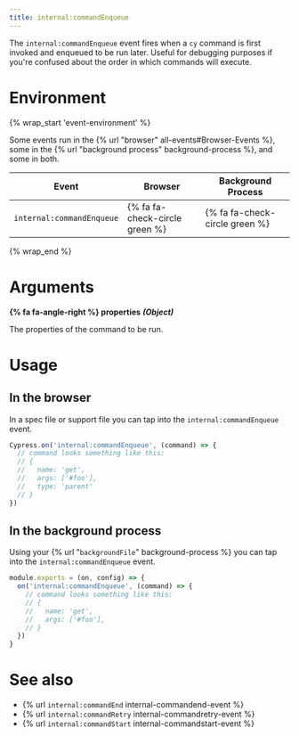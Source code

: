 ```yaml
---
title: internal:commandEnqueue
---
```


The `internal:commandEnqueue` event fires when a `cy` command is first invoked and enqueued to be run later. Useful for debugging purposes if you're confused about the order in which commands will execute.

# Environment

{% wrap_start 'event-environment' %}

Some events run in the {% url "browser" all-events#Browser-Events %}, some in the {% url "background process" background-process %}, and some in both.

Event | Browser | Background Process
--- | --- | ---
`internal:commandEnqueue` | {% fa fa-check-circle green %} | {% fa fa-check-circle green %}

{% wrap_end %}

# Arguments

**{% fa fa-angle-right %} properties** ***(Object)***

The properties of the command to be run.

# Usage

## In the browser

In a spec file or support file you can tap into the `internal:commandEnqueue` event.

```javascript
Cypress.on('internal:commandEnqueue', (command) => {
  // command looks something like this:
  // {
  //   name: 'get',
  //   args: ['#foo'],
  //   type: 'parent'
  // }
})
```

## In the background process

Using your {% url "`backgroundFile`" background-process %} you can tap into the `internal:commandEnqueue` event.

```javascript
module.exports = (on, config) => {
  on('internal:commandEnqueue', (command) => {
    // command looks something like this:
    // {
    //   name: 'get',
    //   args: ['#foo'],
    // }
  })
}
```

# See also

- {% url `internal:commandEnd` internal-commandend-event %}
- {% url `internal:commandRetry` internal-commandretry-event %}
- {% url `internal:commandStart` internal-commandstart-event %}
